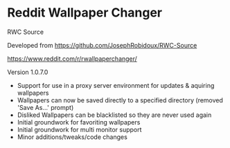 # Reddit Wallpaper Changer
RWC Source

Developed from https://github.com/JosephRobidoux/RWC-Source

https://www.reddit.com/r/rwallpaperchanger/

Version 1.0.7.0
- Support for use in a proxy server environment for updates & aquiring wallpapers
- Wallpapers can now be saved directly to a specified directory (removed 'Save As...' prompt) 
- Disliked Wallpapers can be blacklisted so they are never used again 
- Initial groundwork for favoriting wallpapers 
- Initial groundwork for multi monitor support
- Minor additions/tweaks/code changes
